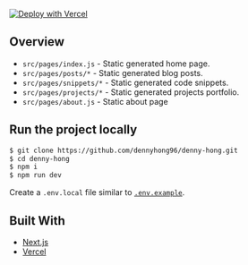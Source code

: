 [![Deploy with Vercel](https://vercel.com/button)](https%3A%2F%2Fvercel.com%2Fnew%2Fgit%2Fexternal%3Frepository-url%3Dhttps%3A%2F%2Fgithub.com%2Fdennyhong96%2Fdenny-hong)

## Overview

-   `src/pages/index.js` - Static generated home page.
-   `src/pages/posts/*` - Static generated blog posts.
-   `src/pages/snippets/*` - Static generated code snippets.
-   `src/pages/projects/*` - Static generated projects portfolio.
-   `src/pages/about.js` - Static about page

## Run the project locally

```bash
$ git clone https://github.com/dennyhong96/denny-hong.git
$ cd denny-hong
$ npm i
$ npm run dev
```

Create a `.env.local` file similar to [`.env.example`](.env.example).

## Built With

-   [Next.js](https://nextjs.org/)
-   [Vercel](https://vercel.com)
